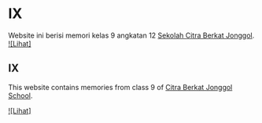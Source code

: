 # IX
Website ini berisi memori kelas 9 angkatan 12 [Sekolah Citra Berkat Jonggol](https://www.citrakasih.sch.id/sekolah-citra-berkat-citraindah-bogor/).
[![Lihat]](https://pastnine.vercel.app)

## IX

This website contains memories from class 9 of [Citra Berkat Jonggol School](https://www.citrakasih.sch.id/sekolah-citra-berkat-citraindah-bogor/).

[![Lihat]](https://pastnine.vercel.app)
